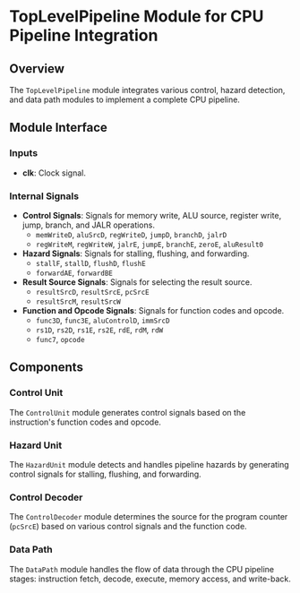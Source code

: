 # TopLevelPipeline Module for CPU Pipeline Integration

## Overview

The `TopLevelPipeline` module integrates various control, hazard detection, and data path modules to implement a complete CPU pipeline.

## Module Interface

### Inputs

- **clk**: Clock signal.

### Internal Signals

- **Control Signals**: Signals for memory write, ALU source, register write, jump, branch, and JALR operations.
  - `memWriteD`, `aluSrcD`, `regWriteD`, `jumpD`, `branchD`, `jalrD`
  - `regWriteM`, `regWriteW`, `jalrE`, `jumpE`, `branchE`, `zeroE`, `aluResult0`
- **Hazard Signals**: Signals for stalling, flushing, and forwarding.
  - `stallF`, `stallD`, `flushD`, `flushE`
  - `forwardAE`, `forwardBE`
- **Result Source Signals**: Signals for selecting the result source.
  - `resultSrcD`, `resultSrcE`, `pcSrcE`
  - `resultSrcM`, `resultSrcW`
- **Function and Opcode Signals**: Signals for function codes and opcode.
  - `func3D`, `func3E`, `aluControlD`, `immSrcD`
  - `rs1D`, `rs2D`, `rs1E`, `rs2E`, `rdE`, `rdM`, `rdW`
  - `func7`, `opcode`

## Components

### Control Unit

The `ControlUnit` module generates control signals based on the instruction's function codes and opcode.

### Hazard Unit

The `HazardUnit` module detects and handles pipeline hazards by generating control signals for stalling, flushing, and forwarding.

### Control Decoder

The `ControlDecoder` module determines the source for the program counter (`pcSrcE`) based on various control signals and the function code.

### Data Path

The `DataPath` module handles the flow of data through the CPU pipeline stages: instruction fetch, decode, execute, memory access, and write-back.
